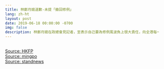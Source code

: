 ```yaml
---
title: 林鄭月娥道歉-未提「撤回修例」
lang: zh-ht
layout: post
date: 2019-06-18 00:00:00 -0700
img: false
description: 林鄭月娥在政總會見記者，至表示自己要為修例風波負上很大責任，向全港每一名市民真誠致歉。對於會否把「暫緩」修例的字眼更改為「撤回」，林鄭月娥只重申，自她上周六宣布暫緩修例後，政府已即時停止立法工作，無再就修例設任何時間表，但她未有回應會否「撤回修例」。
---
```


<br>[Source: HKFP](https://www.hongkongfp.com/2019/06/18/live-hong-kong-leader-carrie-lam-sincerely-apologises-extradition-row/)
<br>[Source: mingpo](https://news.mingpao.com/ins/%E6%B8%AF%E8%81%9E/article/20190618/s00001/1560844314262/%E3%80%90%E9%80%83%E7%8A%AF%E6%A2%9D%E4%BE%8B-%E7%9F%AD%E7%89%87%E3%80%91%E6%9E%97%E9%84%AD%E6%9C%88%E5%A8%A5%E9%81%93%E6%AD%89-%E6%9C%AA%E6%8F%90%E3%80%8C%E6%92%A4%E5%9B%9E%E4%BF%AE%E4%BE%8B%E3%80%8D)
<br>[Source: standnews](https://thestandnews.com/politics/%E6%9E%97%E9%84%AD%E6%9C%88%E5%A8%A5%E5%8F%AC%E9%96%8B%E8%A8%98%E8%80%85%E6%9C%83-%E5%90%91%E9%A6%99%E6%B8%AF%E5%B8%82%E6%B0%91%E7%9C%9F%E8%AA%A0%E9%81%93%E6%AD%89/)